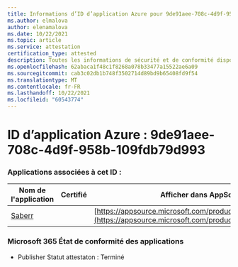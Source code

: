 ```yaml
---
title: Informations d’ID d’application Azure pour 9de91aee-708c-4d9f-958b-109fdb79d993
ms.author: elmalova
author: elenamalova
ms.date: 10/22/2021
ms.topic: article
ms.service: attestation
certification_type: attested
description: Toutes les informations de sécurité et de conformité disponibles pour 9de91aee-708c-4d9f-958b-109fdb79d993.
ms.openlocfilehash: 62abaca1f48c1f8268a078b33477a15522ae6a09
ms.sourcegitcommit: cab3c02db1b748f3502714d89bd9b65408fd9f54
ms.translationtype: MT
ms.contentlocale: fr-FR
ms.lasthandoff: 10/22/2021
ms.locfileid: "60543774"
---
```

# <a name="azure-app-id-9de91aee-708c-4d9f-958b-109fdb79d993"></a>ID d’application Azure : 9de91aee-708c-4d9f-958b-109fdb79d993


### <a name="apps-associated-with-this-id"></a>Applications associées à cet ID :
| **Nom de l'application** | **Certifié** | **Afficher dans AppSource** |
|--------------|---------------|-----------------------|
| [Saberr](https://docs.microsoft.com/microsoft-365-app-certification/forward/WA200001501) |  | [https://appsource.microsoft.com/product/office/WA200001501](https://appsource.microsoft.com/product/office/WA200001501) |

### <a name="microsoft-365-app-compliance-status"></a>Microsoft 365 État de conformité des applications
- Publisher Statut attestaton : Terminé
